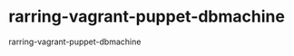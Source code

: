 rarring-vagrant-puppet-dbmachine
================================

rarring-vagrant-puppet-dbmachine
